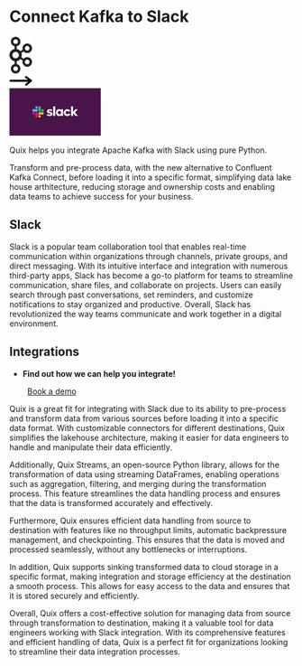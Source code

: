 # Connect Kafka to Slack

<div class="connect-images cards blog-grid-card" markdown>
<div>
<img src="../images/kafka_logo.png" width="40px" />
</div>
<div>
<img src="../images/arrow.svg" width="40px" />
</div>
<div>
<img src="./images/slack_1.jpg" />
</div>
</div>

Quix helps you integrate Apache Kafka with Slack using pure Python.

Transform and pre-process data, with the new alternative to Confluent Kafka Connect, before loading it into a specific format, simplifying data lake house arthitecture, reducing storage and ownership costs and enabling data teams to achieve success for your business.

## Slack

Slack is a popular team collaboration tool that enables real-time communication within organizations through channels, private groups, and direct messaging. With its intuitive interface and integration with numerous third-party apps, Slack has become a go-to platform for teams to streamline communication, share files, and collaborate on projects. Users can easily search through past conversations, set reminders, and customize notifications to stay organized and productive. Overall, Slack has revolutionized the way teams communicate and work together in a digital environment.

## Integrations

<div class="grid cards" markdown>

- __Find out how we can help you integrate!__

    <a class="md-button md-button--primary" href="https://share.hsforms.com/1iW0TmZzKQMChk0lxd_tGiw4yjw2?__hstc=175542013.2303933fbd746c0ac86d9ccbe9bc9100.1728383268831.1729603416735.1729620918855.31&__hssc=175542013.1.1729620918855&__hsfp=2132701734" target="_blank" style="margin:.5rem;">Book a demo</a>

</div>


Quix is a great fit for integrating with Slack due to its ability to pre-process and transform data from various sources before loading it into a specific data format. With customizable connectors for different destinations, Quix simplifies the lakehouse architecture, making it easier for data engineers to handle and manipulate their data efficiently.

Additionally, Quix Streams, an open-source Python library, allows for the transformation of data using streaming DataFrames, enabling operations such as aggregation, filtering, and merging during the transformation process. This feature streamlines the data handling process and ensures that the data is transformed accurately and effectively.

Furthermore, Quix ensures efficient data handling from source to destination with features like no throughput limits, automatic backpressure management, and checkpointing. This ensures that the data is moved and processed seamlessly, without any bottlenecks or interruptions.

In addition, Quix supports sinking transformed data to cloud storage in a specific format, making integration and storage efficiency at the destination a smooth process. This allows for easy access to the data and ensures that it is stored securely and efficiently.

Overall, Quix offers a cost-effective solution for managing data from source through transformation to destination, making it a valuable tool for data engineers working with Slack integration. With its comprehensive features and efficient handling of data, Quix is a perfect fit for organizations looking to streamline their data integration processes.

